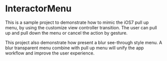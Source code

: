 # InteractorMenu

This is a sample project to demonstrate how to mimic the iOS7 pull up menu, by using the customize view controller transition. The user can pull up and pull down the menu or cancel the action by gesture. 

This project also demonstrate how present a blur see-through style menu. A blur transparent menu combine with pull up menu will unify the app workflow and improve the user experience. 

